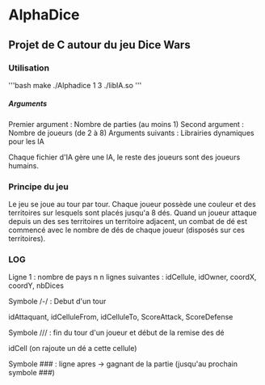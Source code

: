 # AlphaDice

## Projet de C autour du jeu Dice Wars

### Utilisation

'''bash
make
./Alphadice 1 3 ./libIA.so
'''
##### Arguments

Premier argument : Nombre de parties (au moins 1)
Second argument : Nombre de joueurs (de 2 à 8)
Arguments suivants : Librairies dynamiques pour les IA

Chaque fichier d'IA gère une IA, le reste des joueurs sont des joueurs humains.

### Principe du jeu

Le jeu se joue au tour par tour.
Chaque joueur possède une couleur et des territoires sur lesquels sont placés jusqu'a 8 dés.
Quand un joueur attaque depuis un des ses territoires un territoire adjacent, un combat de dé est commencé avec le nombre de dés de chaque joueur (disposés sur ces territoires).

### LOG

Ligne 1 : nombre de pays n
n lignes suivantes : idCellule, idOwner, coordX, coordY, nbDices

Symbole /-/ : Debut d'un tour

  idAttaquant, idCelluleFrom, idCelluleTo, ScoreAttack, ScoreDefense

Symbole /// : fin du tour d'un joueur et début de la remise des dé

  idCell (on rajoute un dé a cette cellule)

Symbole ### : ligne apres -> gagnant de la partie (jusqu'au prochain symbole ###)
